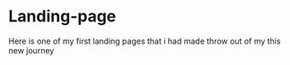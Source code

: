 # Landing-page
Here is one of my first landing pages that i had made throw out of my this new journey
